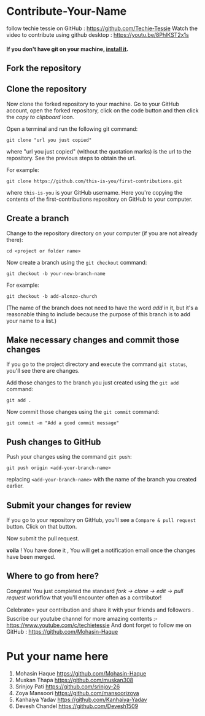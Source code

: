 # Contribute-Your-Name



follow techie tessie on GitHub  :   https://github.com/Techie-Tessie
Watch the video to contribute using github desktop : https://youtu.be/8PhlKST2x1s



#### If you don't have git on your machine, [install it](https://help.github.com/articles/set-up-git/).


## Fork the repository

## Clone the repository

Now clone the forked repository to your machine. Go to your GitHub account, open the forked repository, click on the code button and then click the _copy to clipboard_ icon.

Open a terminal and run the following git command:

```
git clone "url you just copied"
```

where "url you just copied" (without the quotation marks) is the url to the repository. See the previous steps to obtain the url.


For example:

```
git clone https://github.com/this-is-you/first-contributions.git
```

where `this-is-you` is your GitHub username. Here you're copying the contents of the first-contributions repository on GitHub to your computer.

## Create a branch

Change to the repository directory on your computer (if you are not already there):

```
cd <project or folder name>
```

Now create a branch using the `git checkout` command:

```
git checkout -b your-new-branch-name
```

For example:

```
git checkout -b add-alonzo-church
```

(The name of the branch does not need to have the word _add_ in it, but it's a reasonable thing to include because the purpose of this branch is to add your name to a list.)

## Make necessary changes and commit those changes

If you go to the project directory and execute the command `git status`, you'll see there are changes.

Add those changes to the branch you just created using the `git add` command:

```
git add .
```

Now commit those changes using the `git commit` command:

```
git commit -m "Add a good commit message"
```

## Push changes to GitHub

Push your changes using the command `git push`:

```
git push origin <add-your-branch-name>
```

replacing `<add-your-branch-name>` with the name of the branch you created earlier.

## Submit your changes for review

If you go to your repository on GitHub, you'll see a `Compare & pull request` button. Click on that button.

Now submit the pull request.


**voila** ! You have done it , You will get a notification email once the changes have been merged.

## Where to go from here?

Congrats! You just completed the standard _fork -> clone -> edit -> pull request_ workflow that you'll encounter often as a contributor!

Celebrate⭐ your contribution and share it with your friends and followers .
Suscribe our youtube channel for more amazing contents :- https://www.youtube.com/c/techietessie
And dont forget to follow me on GitHub  :   https://github.com/Mohasin-Haque

# Put your name here


1. Mohasin Haque   https://github.com/Mohasin-Haque
2. Muskan Thapa  https://github.com/muskan308
3. Srinjoy Pati https://github.com/srinjoy-26
4. Zoya Mansoori https://github.com/mansoorizoya
5. Kanhaiya Yadav https://github.com/Kanhaiya-Yadav
6. Devesh Chandel https://github.com/Devesh1509

